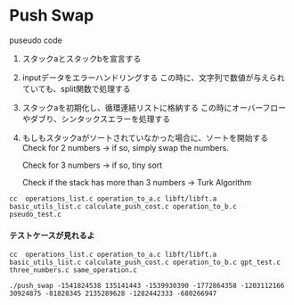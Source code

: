 # Push Swap

puseudo code

1. スタックaとスタックbを宣言する

2. inputデータをエラーハンドリングする
	この時に、文字列で数値が与えられていても、split関数で処理する

3. スタックaを初期化し、循環連結リストに格納する
	この時にオーバーフローやダブり、シンタックスエラーを処理する

4. もしもスタックaがソートされていなかった場合に、ソートを開始する
	Check for 2 numbers -> if so, simply swap the numbers.

	Check for 3 numbers -> if so, tiny sort

	Check if the stack has more than 3 numbers
	-> Turk Algorithm

```
cc  operations_list.c operation_to_a.c libft/libft.a basic_utils_list.c calculate_push_cost.c operation_to_b.c pseudo_test.c

```

#### テストケースが見れるよ

```
cc  operations_list.c operation_to_a.c libft/libft.a basic_utils_list.c calculate_push_cost.c operation_to_b.c gpt_test.c  three_numbers.c same_operation.c

```

```
./push_swap -1541824538 135141443 -1539930390 -1772864358 -1203112166 30924875 -81828345 2135289628 -1282442333 -680266947

```

